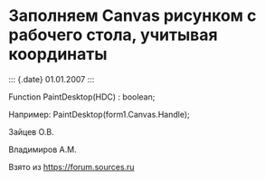 Заполняем Canvas рисунком с рабочего стола, учитывая координаты
===============================================================

::: {.date}
01.01.2007
:::

Function PaintDesktop(HDC) : boolean;

Например: PaintDesktop(form1.Canvas.Handle);

Зайцев О.В.

Владимиров А.М.

Взято из <https://forum.sources.ru>
